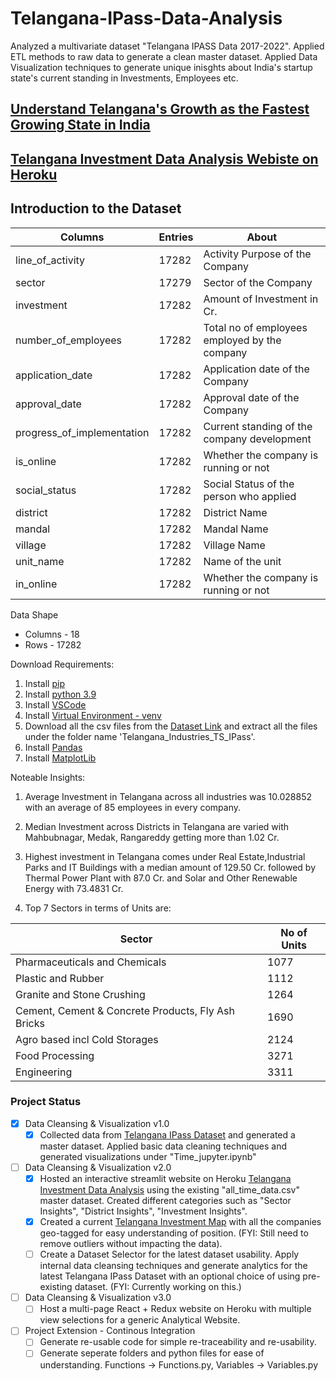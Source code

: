 # Telangana-IPass-Data-Analysis

Analyzed a multivariate dataset "Telangana IPASS Data 2017-2022". Applied ETL methods to raw data to generate a clean master dataset. Applied Data Visualization techniques to generate unique inisghts about India's startup state's current standing in Investments, Employees etc.

## [Understand Telangana's Growth as the Fastest Growing State in India](https://medium.com/@bhaskarvoleti.curiousity/telangana-a-rising-economic-growth-story-for-india-481ecdf8f6fd)

## [Telangana Investment Data Analysis Webiste on Heroku](https://telangana-ipass-analysis.herokuapp.com/)

## Introduction to the Dataset

| Columns | Entries | About |
| ------------- | ------------- | ------------- |
| line_of_activity | 17282 | Activity Purpose of the Company |
| sector | 17279 | Sector of the Company | 
| investment | 17282 | Amount of Investment in Cr. | 
| number_of_employees | 17282 | Total no of employees employed by the company |
| application_date | 17282 | Application date of the Company |
| approval_date | 17282 | Approval date of the Company |
| progress_of_implementation | 17282 | Current standing of the company development |
| is_online | 17282 | Whether the company is running or not |
| social_status | 17282 | Social Status of the person who applied |
| district | 17282 | District Name |
| mandal | 17282 | Mandal Name |
| village | 17282 | Village Name |
| unit_name | 17282 | Name of the unit |
| in_online | 17282 | Whether the company is running or not |

Data Shape

* Columns - 18 
* Rows - 17282

Download Requirements:
1. Install [pip](https://pip.pypa.io/en/stable/installation/)
2. Install [python 3.9](https://docs.python.org/3/installing/index.html)
3. Install [VSCode](https://code.visualstudio.com/)
4. Install [Virtual Environment - venv](https://docs.python.org/3/library/venv.html)
5. Download all the csv files from the [Dataset Link](https://data.telangana.gov.in/dataset/telangana-industries-ts-ipass-data) and extract all the files under the folder name 'Telangana_Industries_TS_IPass'.
6. Install [Pandas](https://pandas.pydata.org/docs/getting_started/install.html)
7. Install [MatplotLib](https://matplotlib.org/stable/users/installing/index.html)

Noteable Insights:
1. Average Investment in Telangana across all industries was 10.028852 with an average of 85 employees in every company.
2. Median Investment across Districts in Telangana are varied with Mahbubnagar, Medak, Rangareddy getting more than 1.02 Cr.
3. Highest investment in Telangana comes under Real Estate,Industrial Parks and IT Buildings	with a median amount of 129.50 Cr. followed by Thermal Power Plant with 87.0 Cr. and Solar and Other Renewable Energy with 73.4831 Cr. 

4. Top 7 Sectors in terms of Units are:

| Sector | No of Units |
| ------------- | ------------- |
| Pharmaceuticals and Chemicals  | 1077 |
| Plastic and Rubber  | 1112 |
| Granite and Stone Crushing  | 1264 |
| Cement, Cement & Concrete Products, Fly Ash Bricks  | 1690 |
| Agro based incl Cold Storages  | 2124 |
| Food Processing  | 3271 |
| Engineering  | 3311 |

### Project Status

- [x] Data Cleansing & Visualization v1.0
  - [x] Collected data from [Telangana IPass Dataset](https://data.telangana.gov.in/dataset/telangana-industries-ts-ipass-data) and generated a master dataset. Applied basic data cleaning techniques and generated visualizations under "Time_jupyter.ipynb" 
- [ ] Data Cleansing & Visualization v2.0
  - [x] Hosted an interactive streamlit website on Heroku [Telangana Investment Data Analysis](https://telangana-ipass-analysis.herokuapp.com/) using the existing "all_time_data.csv" master dataset. Created different categories such as "Sector Insights", "District Insights", "Investment Insights".
  - [x] Created a current [Telangana Investment Map]("https://www.google.com/maps/d/u/0/embed?mid=15PbXco8n_UAmg6XMnvwYX_paQy5g5BQ&ehbc=2E312F") with all the companies geo-tagged for easy understanding of position. (FYI: Still need to remove outliers without impacting the data).
  - [ ] Create a Dataset Selector for the latest dataset usability. Apply internal data cleansing techniques and generate analytics for the latest Telangana IPass Dataset with an optional choice of using pre-existing dataset. (FYI: Currently working on this.)
- [ ] Data Cleansing & Visualization v3.0
  - [ ] Host a multi-page React + Redux website on Heroku with multiple view selections for a generic Analytical Website.  
- [ ] Project Extension - Continous Integration
  - [ ] Generate re-usable code for simple re-traceability and re-usability.
  - [ ] Generate seperate folders and python files for ease of understanding. Functions -> Functions.py, Variables -> Variables.py
